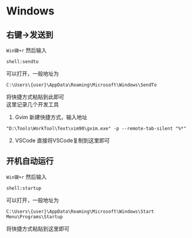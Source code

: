 # Windows

## 右键→发送到
``Win键+r`` 然后输入
```
shell:sendto
```
可以打开，一般地址为
```
C:\Users\{user}\AppData\Roaming\Microsoft\Windows\SendTo
```
将快捷方式粘贴到此即可  
这里记录几个开发工具  
1. Gvim
新建快捷方式，输入地址
```
"D:\Tools\WorkTool\Text\vim90\gvim.exe" -p --remote-tab-silent "%*"
```
2. VSCode
直接将VSCode复制到这里即可

## 开机自动运行
``Win键+r`` 然后输入
```
shell:startup
```
可以打开，一般地址为
```
C:\Users\{user}\AppData\Roaming\Microsoft\Windows\Start Menu\Programs\Startup
```
将快捷方式粘贴到这里即可

